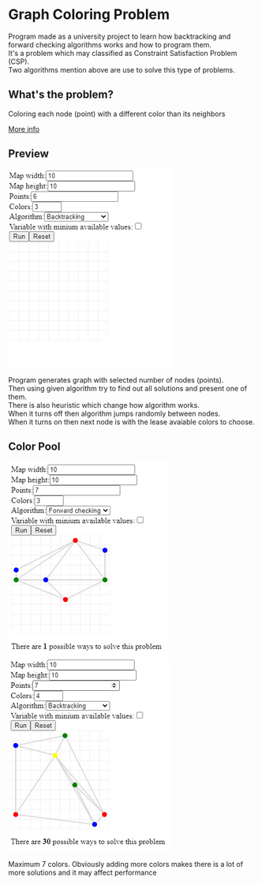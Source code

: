 # Graph Coloring Problem
Program made as a university project to learn how backtracking and forward checking algorithms works and how to program them.\
It's a problem which may classified as Constraint Satisfaction Problem (CSP).\
Two algorithms mention above are use to solve this type of problems.

## What's the problem?
Coloring each node (point) with a different color than its neighbors

[More info][wiki]

## Preview
![alt text][preview]

Program generates graph with selected number of nodes (points).\
Then using given algorithm try to find out all solutions and present one of them.\
There is also heuristic which change how algorithm works.\
When it turns off then algorithm jumps randomly between nodes.\
When it turns on then next node is with the lease avaiable colors to choose.   

## Color Pool
![alt text][col3]
![alt text][col4]

Maximum 7 colors. Obviously adding more colors makes there is a lot of more solutions and it may affect performance


[preview]: https://github.com/Frown00/csp/blob/master/assets/Animation.gif?raw=true "Application preview"
[col3]: https://github.com/Frown00/csp/blob/master/assets/01.PNG?raw=true "Use of 3 color pool"
[col4]: https://github.com/Frown00/csp/blob/master/assets/02.PNG?raw=true "Use of 4 color pool"
[wiki]: https://en.wikipedia.org/wiki/Graph_coloring "More information"
